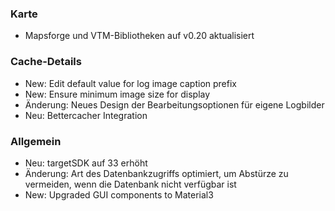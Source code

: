 ### Karte
- Mapsforge und VTM-Bibliotheken auf v0.20 aktualisiert

### Cache-Details
- New: Edit default value for log image caption prefix
- New: Ensure minimum image size for display
- Änderung: Neues Design der Bearbeitungsoptionen für eigene Logbilder
- Neu: Bettercacher Integration

### Allgemein
- Neu: targetSDK auf 33 erhöht
- Änderung: Art des Datenbankzugriffs optimiert, um Abstürze zu vermeiden, wenn die Datenbank nicht verfügbar ist
- New: Upgraded GUI components to Material3
